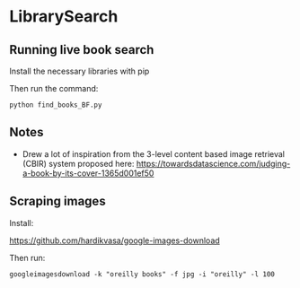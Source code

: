 # LibrarySearch

## Running live book search

Install the necessary libraries with pip

Then run the command:

```
python find_books_BF.py
```

## Notes
- Drew a lot of inspiration from the 3-level content based image retrieval (CBIR) system proposed here: https://towardsdatascience.com/judging-a-book-by-its-cover-1365d001ef50

## Scraping images

Install:

https://github.com/hardikvasa/google-images-download

Then run:
```
googleimagesdownload -k "oreilly books" -f jpg -i "oreilly" -l 100
```
